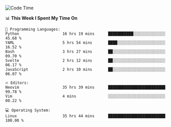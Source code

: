 <!-- [![Top Langs](https://github-readme-stats.vercel.app/api/top-langs/?username=gagahsyuja&theme=dracula&hide_border=true&border_radius=7)](https://github.com/anuraghazra/github-readme-stats) -->

<!--START_SECTION:waka-->
![Code Time](http://img.shields.io/badge/Code%20Time-1%2C431%20hrs%2052%20mins-blue)

📊 **This Week I Spent My Time On** 

```text
💬 Programming Languages: 
Python                   16 hrs 19 mins      ███████████░░░░░░░░░░░░░░   45.68 % 
YAML                     5 hrs 54 mins       ████░░░░░░░░░░░░░░░░░░░░░   16.52 % 
Bash                     3 hrs 27 mins       ██░░░░░░░░░░░░░░░░░░░░░░░   09.70 % 
Svelte                   2 hrs 12 mins       ██░░░░░░░░░░░░░░░░░░░░░░░   06.17 % 
JavaScript               2 hrs 10 mins       ██░░░░░░░░░░░░░░░░░░░░░░░   06.07 % 

🔥 Editors: 
Neovim                   35 hrs 39 mins      █████████████████████████   99.78 % 
Vim                      4 mins              ░░░░░░░░░░░░░░░░░░░░░░░░░   00.22 % 

💻 Operating System: 
Linux                    35 hrs 44 mins      █████████████████████████   100.00 % 
```


<!--END_SECTION:waka-->
